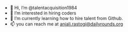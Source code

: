- 👋 Hi, I’m @talentacquisition1984
- 👀 I’m interested in hiring coders
- 🌱 I’m currently learning how to hire talent from Github.
- 📫 you can reach me at anjali.rastogi@dailyrounds.org

<!---
talentacquisition1984/talentacquisition1984 is a ✨ special ✨ repository because its `README.md` (this file) appears on your GitHub profile.
You can click the Preview link to take a look at your changes.
--->
